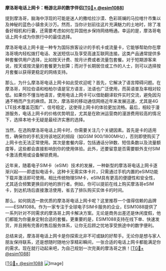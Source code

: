 **摩洛哥电话上网卡：畅游北非的数字伴侣[[TG💪+ @esim1088](https://t.me/s/esim1088)]**

提到摩洛哥，脑海中浮现的可能是迷人的撒哈拉沙漠、色彩斑斓的马拉喀什市集以及神秘的蓝色小镇舍夫沙万。然而，当你计划前往这片充满魅力的土地时，除了准备好相机和行囊，还需要考虑如何在异国他乡保持网络畅通。幸运的是，摩洛哥电话上网卡成为你旅行中的最佳选择。

摩洛哥电话上网卡是一种专为国际旅客设计的手机卡或流量卡，它能够帮助你在摩洛哥境内轻松拨打电话、发送短信以及享受高速互联网连接。这类产品通常提供多种套餐供用户选择，比如按天计费、按月计费或者流量包套餐。对于短期游客来说，按天或按流量的套餐更为划算；而对于长期居住或工作的人士，则可以选择按月套餐以获得更稳定的网络支持。

那么，为什么摩洛哥电话上网卡如此受欢迎呢？首先，它解决了语言障碍问题。在摩洛哥，阿拉伯语和柏柏尔语是官方语言，法语也广泛使用，而英语普及率相对较低。如果你不懂当地语言，使用电话上网卡可以借助翻译软件实时交流，避免因沟通不畅而产生的麻烦。其次，摩洛哥的移动通信网络近年来发展迅速，尤其是4G LTE技术覆盖范围广、信号稳定，这使得上网卡的体验更加流畅。最后，相较于漫游服务，电话上网卡的价格优势明显，尤其是在欧洲运营商的漫游费用较高的情况下，选择本地卡无疑是最经济实惠的选择。

当然，在选购摩洛哥电话上网卡时，你需要关注几个关键因素。首先是卡的适用性，确保你的手机支持该地区的频段（如GSM 900/1800MHz），否则即使购买了上网卡也无法正常使用。其次是套餐内容，包括通话分钟数、短信条数以及流量额度等，这些都会直接影响到你的使用体验。此外，还要留意是否需要额外支付SIM卡激活费用或设备解锁费用。

近年来，随着电子SIM卡（eSIM）技术的发展，一种新型的摩洛哥电话上网卡逐渐兴起——即虚拟电话卡。这种卡无需实体卡片，只需通过手机内置的eSIM功能下载并激活即可使用。相比传统物理SIM卡，eSIM具有更高的便捷性和安全性，尤其适合频繁更换目的地的旅行者。例如，你可以提前在线上购买摩洛哥eSIM卡，到达机场后直接激活使用，省去了排队购买实体卡的时间。

那么，如何挑选一款优质的摩洛哥电话上网卡呢？这里推荐一个值得信赖的品牌——ESIM1088。作为一家专注于全球电子SIM卡服务的企业，ESIM1088提供了一系列针对不同需求的摩洛哥上网卡解决方案。无论是商务出差还是休闲度假，他们都能为你量身定制合适的套餐。更重要的是，ESIM1088支持在线下单、快速发货，并且拥有完善的售后服务体系，让你无后顾之忧地享受旅途中的数字便利。

总结来说，摩洛哥电话上网卡是你探索北非不可或缺的好帮手。无论你是想与家人朋友保持联系，还是想随时随地分享精彩瞬间，一张合适的电话上网卡都能满足你的需求。现在就行动起来吧，为自己规划一次完美的摩洛哥之旅！[[TG💪+ @esim1088](https://t.me/s/esim1088)]

[[TG💪+ @esim1088](https://t.me/s/esim1088) ![Image](https://i.postimg.cc/4NQfJmqS/Snipaste-2025-05-13-00-14-12.png)]